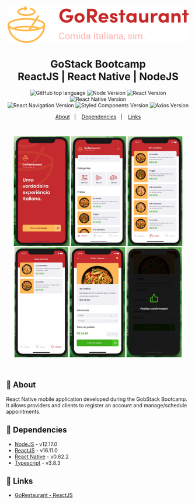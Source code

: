 <h1 align="center">
    <img alt="GoRestaurant" src=".github/logo.svg" height="100px" />
    <br><br>GoStack Bootcamp<br/>
    ReactJS | React Native | NodeJS
</h1>
<p align="center">
  <img alt="GitHub top language" src="https://img.shields.io/github/languages/top/marina-ferreira/go-restaurant-mobile?style=for-the-badge&logo=typescript">

  <img alt="Node Version" src="https://img.shields.io/badge/node-~12.17.0-87c001?style=for-the-badge&logo=node.js">

  <img alt="React Version" src="https://img.shields.io/badge/dynamic/json?color=01daff&url=https://raw.githubusercontent.com/marina-ferreira/go-restaurant-mobile/master/package.json&query=$.dependencies['react']&label=react&logo=react&style=for-the-badge">

  <img alt="React Native Version" src="https://img.shields.io/badge/dynamic/json?color=5666f8&url=https://raw.githubusercontent.com/marina-ferreira/go-restaurant-mobile/master/package.json&query=$.dependencies['react-native']&label=react-native&logo=react&style=for-the-badge">

  <br />

  <img alt="React Navigation Version" src="https://img.shields.io/badge/dynamic/json?color=ca4245&url=https://raw.githubusercontent.com/marina-ferreira/go-restaurant-mobile/master/package.json&query=$.dependencies['@react-navigation/native']&label=react-navigation&logo=react-router&style=for-the-badge">

  <img alt="Styled Components Version" src="https://img.shields.io/badge/dynamic/json?color=de7aca&url=https://raw.githubusercontent.com/marina-ferreira/go-restaurant-mobile/master/package.json&query=$.dependencies['styled-components']&label=styled-components&logo=styled-components&style=for-the-badge">

  <img alt="Axios Version" src="https://img.shields.io/badge/dynamic/json?color=blueviolet&url=https://raw.githubusercontent.com/marina-ferreira/go-restaurant-mobile/master/package.json&query=$.dependencies.axios&label=axios&logo=axios&style=for-the-badge">

</p>

<p align="center">
  <a href="#bookmark-about">About</a>&nbsp;&nbsp;&nbsp;|&nbsp;&nbsp;&nbsp;
  <a href="#rocket-dependencies">Dependencies</a>&nbsp;&nbsp;&nbsp;|&nbsp;&nbsp;&nbsp;
  <a href="#link-links">Links</a>
</p>
<br />

<p align="center">
  <img alt="GoRestaurant Mobile Home" height="300px" src="./.github/home.jpg" />
  <img alt="GoRestaurant Mobile Menu" height="300px" src="./.github/menu.jpg" />
  <img alt="GoRestaurant Mobile Orders" height="300px" src="./.github/orders.jpg" />
  <br />
  <img alt="GoRestaurant Mobile Favorites" height="300px" src="./.github/favorites.jpg" />
  <img alt="GoRestaurant Mobile Place Order" height="300px" src="./.github/place-order.jpg" />
  <img alt="GoRestaurant Mobile Order Success" height="300px" src="./.github/order-success.jpg" />
</p>
<br />

## :bookmark: About

React Native mobile application developed during the GobStack Bootcamp. It allows providers and clients to register an account and manage/schedule appointments.

## :floppy_disk: Dependencies

-  [NodeJS](https://nodejs.org/en/) - v12.17.0
-  [ReactJS](https://reactjs.org/) - v16.11.0
-  [React Native](https://reactnative.dev/) - v0.62.2
-  [Typescript](https://www.typescriptlang.org/) - v3.8.3

## :link: Links

- [GoRestaurant - ReactJS](https://github.com/marina-ferreira/go-restaurant)
